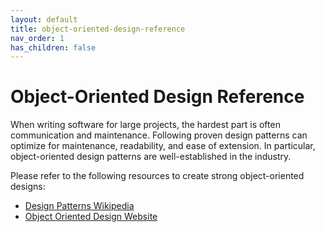 ```yaml
---
layout: default
title: object-oriented-design-reference
nav_order: 1
has_children: false
---
```


# Object-Oriented Design Reference

When writing software for large projects, the hardest part is often communication and maintenance.
Following proven design patterns can optimize for maintenance, readability, and ease of extension.
In particular, object-oriented design patterns are well-established in the industry.

Please refer to the following resources to create strong object-oriented designs:

* [Design Patterns Wikipedia](https://en.wikipedia.org/wiki/Design_Patterns)
* [Object Oriented Design Website](https://www.oodesign.com/)
